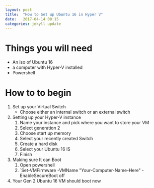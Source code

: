 ```yaml
---
layout: post
title:  "How to Set up Ubuntu 16 in Hyper V"
date:   2017-04-14 00:15
categories: jekyll update
---
```


# Things you will need
* An iso of Ubuntu 16
* a computer with Hyper-V installed
* Powershell

# How to to begin
1. Set up your Virtual Switch
   * Choose either an internal switch or an external switch
2. Setting up your Hyper-V instance
   1. Name your instance and pick where you want to store your VM
   2. Select generation 2
   3. Choose start up memory
   4. Select your recently created Switch
   5. Create a hard disk
   6. Select your Ubuntu 16 IS
   7. Finish
3. Making sure It can Boot
   1. Open powershell
   2. `Set-VMFirmware -VMName "Your-Computer-Name-Here" -EnableSecureBoot off
4. Your Gen 2 Ubuntu 16 VM should boot now